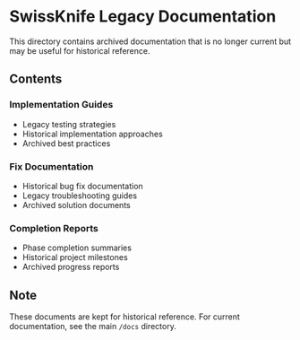 # SwissKnife Legacy Documentation

This directory contains archived documentation that is no longer current but may be useful for historical reference.

## Contents

### Implementation Guides
- Legacy testing strategies
- Historical implementation approaches
- Archived best practices

### Fix Documentation
- Historical bug fix documentation
- Legacy troubleshooting guides
- Archived solution documents

### Completion Reports
- Phase completion summaries
- Historical project milestones
- Archived progress reports

## Note

These documents are kept for historical reference. For current documentation, see the main `/docs` directory.
